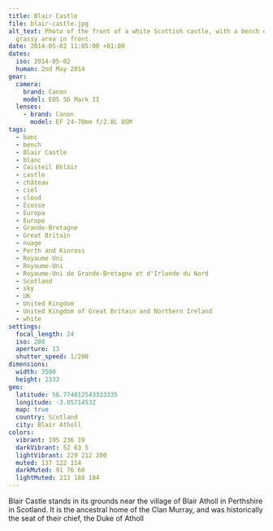 ```yaml
---
title: Blair Castle
file: blair-castle.jpg
alt_text: Photo of the front of a white Scottish castle, with a bench on a
  grassy area in front.
date: 2014-05-02 11:05:00 +01:00
dates:
  iso: 2014-05-02
  human: 2nd May 2014
gear:
  camera:
    brand: Canon
    model: EOS 5D Mark II
  lenses:
    - brand: Canon
      model: EF 24-70mm f/2.8L USM
tags:
  - banc
  - bench
  - Blair Castle
  - blanc
  - Caisteil Bhlàir
  - castle
  - château
  - ciel
  - cloud
  - Écosse
  - Europa
  - Europe
  - Grande-Bretagne
  - Great Britain
  - nuage
  - Perth and Kinross
  - Royaume Uni
  - Royaume-Uni
  - Royaume-Uni de Grande-Bretagne et d'Irlande du Nord
  - Scotland
  - sky
  - UK
  - United Kingdom
  - United Kingdom of Great Britain and Northern Ireland
  - white
settings:
  focal_length: 24
  iso: 200
  aperture: 13
  shutter_speed: 1/200
dimensions:
  width: 3500
  height: 2333
geo:
  latitude: 56.774012543333335
  longitude: -3.85714532
  map: true
  country: Scotland
  city: Blair Atholl
colors:
  vibrant: 195 236 19
  darkVibrant: 52 63 5
  lightVibrant: 229 212 200
  muted: 137 122 114
  darkMuted: 91 76 60
  lightMuted: 213 188 184
---
```


Blair Castle stands in its grounds near the village of Blair Atholl in Perthshire in Scotland. It is the ancestral home of the Clan Murray, and was historically the seat of their chief, the Duke of Atholl

